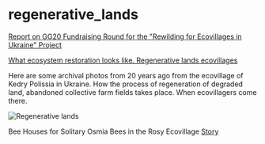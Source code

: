 # regenerative_lands

[Report on GG20 Fundraising Round for the "Rewilding for Ecovillages in Ukraine" Project](https://github.com/maxzalevski/regenerative_lands/issues/13)

[What ecosystem restoration looks like. Regenerative lands ecovillages](https://medium.com/@rodovidme/what-ecosystem-restoration-looks-like-regenerative-lands-ecovillages-879fda4b19d5)

Here are some archival photos from 20 years ago from the ecovillage of Kedry Polissia in Ukraine. How the process of regeneration of degraded land, abandoned collective farm fields takes place. When ecovillagers come there.

![Regenerative lands](https://miro.medium.com/v2/resize:fit:1400/format:webp/1*UZeHxXCF4y63rkT2m86iyA.jpeg)

Bee Houses for Solitary Osmia Bees in the Rosy Ecovillage
[Story](https://github.com/maxzalevski/regenerative_lands/issues/12)
